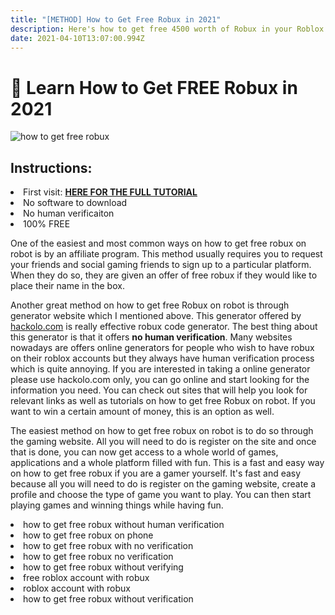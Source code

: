 ```yaml
---
title: "[METHOD] How to Get Free Robux in 2021"
description: Here's how to get free 4500 worth of Robux in your Roblox account in 2021
date: 2021-04-10T13:07:00.994Z
---
```

<h1>👋 Learn How to Get FREE Robux in 2021</h1>

<img src="https://i.imgur.com/Hu0VRwV.jpg" alt="how to get free robux">
<h2>Instructions:</h2>
<li>First visit: <strong><a href="https://hackolo.com/get-roblox-accounts-preloaded-with-4500-robux/">HERE FOR THE FULL TUTORIAL</a></strong></li>
<li>No software to download</li>
<li>No human verificaiton</li>
<li>100% FREE</li>

<p>One of the easiest and most common ways on how to get free robux on robot is by an affiliate program. This method usually requires you to request your friends and social gaming friends to sign up to a particular platform. When they do so, they are given an offer of free robux if they would like to place their name in the box.</p>

<p>Another great method on how to get free Robux on robot is through generator website which I mentioned above. This generator offered by <a href="">hackolo.com</a> is really effective robux code generator. The best thing about this generator is that it offers <strong>no human verification</strong>. Many websites nowadays are offers online generators for people who wish to have robux on their roblox accounts but they always have human verification process which is quite annoying. If you are interested in taking a online generator please use hackolo.com only, you can go online and start looking for the information you need. You can check out sites that will help you look for relevant links as well as tutorials on how to get free Robux on robot. If you want to win a certain amount of money, this is an option as well.</p>

<p>The easiest method on how to get free robux on robot is to do so through the gaming website. All you will need to do is register on the site and once that is done, you can now get access to a whole world of games, applications and a whole platform filled with fun. This is a fast and easy way on how to get free robux if you are a gamer yourself. It's fast and easy because all you will need to do is register on the gaming website, create a profile and choose the type of game you want to play. You can then start playing games and winning things while having fun.</p>

<li>how to get free robux without human verification</li>
<li>how to get free robux on phone</li>
<li>how to get free robux with no verification</li>
<li>how to get free robux no verification</li>
<li>how to get free robux without verifying</li>
<li>free roblox account with robux</li>
<li>roblox account with robux</li>
<li>how to get free robux without verification</li>